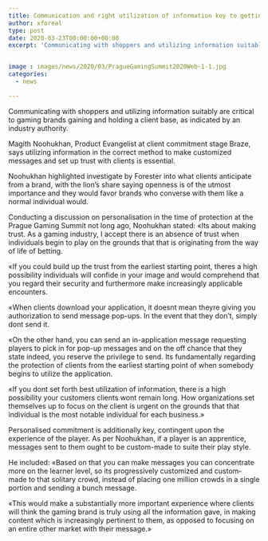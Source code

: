 ```yaml
---
title: Communication and right utilization of information key to getting clients says expert
author: xforeal 
type: post
date: 2020-03-23T00:00:00+00:00
excerpt: 'Communicating with shoppers and utilizing information suitably are critical to gaming brands gaining and holding a client base, as indicated by an industry specialist '


image : images/news/2020/03/PragueGamingSummit2020Web-1-1.jpg
categories:
  - news

---
```

Communicating with shoppers and utilizing information suitably are critical to gaming brands gaining and holding a client base, as indicated by an industry authority. 

Magith Noohukhan, Product Evangelist at client commitment stage Braze, says utilizing information in the correct method to make customized messages and set up trust with clients is essential. 

Noohukhan highlighted investigate by Forester into what clients anticipate from a brand, with the lion&#8217;s share saying openness is of the utmost importance and they would favor brands who converse with them like a normal individual would. 

Conducting a discussion on personalisation in the time of protection at the Prague Gaming Summit not long ago, Noohukhan stated: &#171;Its about making trust. As a gaming industry, I accept there is an absence of trust when individuals begin to play on the grounds that that is originating from the way of life of betting. 

&#171;If you could build up the trust from the earliest starting point, theres a high possibility individuals will confide in your image and would comprehend that you regard their security and furthermore make increasingly applicable encounters. 

&#171;When clients download your application, it doesnt mean theyre giving you authorization to send message pop-ups. In the event that they don&#8217;t, simply dont send it. 

&#171;On the other hand, you can send an in-application message requesting players to pick in for pop-up messages and on the off chance that they state indeed, you reserve the privilege to send. Its fundamentally regarding the protection of clients from the earliest starting point of when somebody begins to utilize the application. 

&#171;If you dont set forth best utilization of information, there is a high possibility your customers clients wont remain long. How organizations set themselves up to focus on the client is urgent on the grounds that that individual is the most notable individual for each business.&#187; 

Personalised commitment is additionally key, contingent upon the experience of the player. As per Noohukhan, if a player is an apprentice, messages sent to them ought to be custom-made to suite their play style. 

He included: &#171;Based on that you can make messages you can concentrate more on the learner level, so its progressively customized and custom-made to that solitary crowd, instead of placing one million crowds in a single portion and sending a bunch message. 

&#171;This would make a substantially more important experience where clients will think the gaming brand is truly using all the information gave, in making content which is increasingly pertinent to them, as opposed to focusing on an entire other market with their message.&#187;